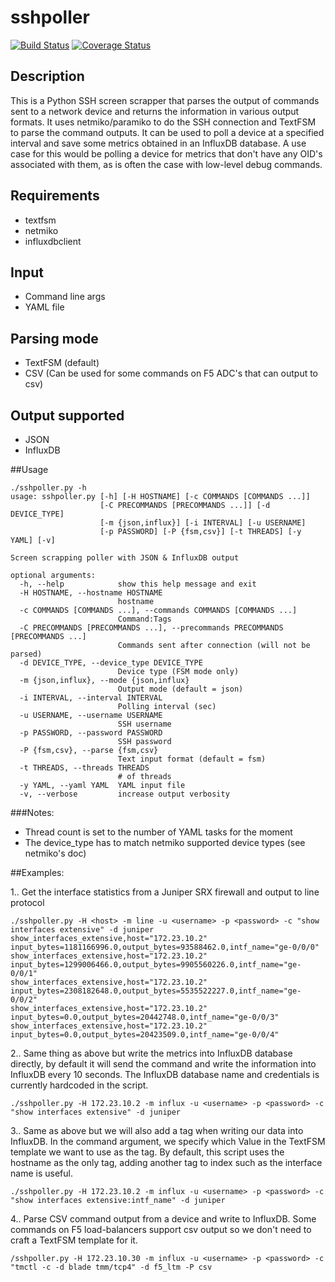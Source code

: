# sshpoller
[![Build Status](https://travis-ci.org/slemire/sshpoller.svg?branch=master)](https://travis-ci.org/slemire/sshpoller)
[![Coverage Status](https://coveralls.io/repos/github/slemire/sshpoller/badge.svg?branch=master)](https://coveralls.io/github/slemire/sshpoller?branch=master)

## Description
This is a Python SSH screen scrapper that parses the output of commands sent to a network device and returns the information in various output formats. It uses netmiko/paramiko to do the SSH connection and TextFSM to parse the command outputs. It can be used to poll a device at a specified interval and save some metrics obtained in an InfluxDB database. A use case for this would be polling a device for metrics that don't have any OID's associated with them, as is often the case with low-level debug commands.

## Requirements
 * textfsm
 * netmiko
 * influxdbclient

## Input
 * Command line args
 * YAML file

## Parsing mode
 * TextFSM (default)
 * CSV (Can be used for some commands on F5 ADC's that can output to csv)
 
## Output supported
 * JSON
 * InfluxDB

##Usage
```
./sshpoller.py -h
usage: sshpoller.py [-h] [-H HOSTNAME] [-c COMMANDS [COMMANDS ...]]
                    [-C PRECOMMANDS [PRECOMMANDS ...]] [-d DEVICE_TYPE]
                    [-m {json,influx}] [-i INTERVAL] [-u USERNAME]
                    [-p PASSWORD] [-P {fsm,csv}] [-t THREADS] [-y YAML] [-v]

Screen scrapping poller with JSON & InfluxDB output

optional arguments:
  -h, --help            show this help message and exit
  -H HOSTNAME, --hostname HOSTNAME
                        hostname
  -c COMMANDS [COMMANDS ...], --commands COMMANDS [COMMANDS ...]
                        Command:Tags
  -C PRECOMMANDS [PRECOMMANDS ...], --precommands PRECOMMANDS [PRECOMMANDS ...]
                        Commands sent after connection (will not be parsed)
  -d DEVICE_TYPE, --device_type DEVICE_TYPE
                        Device type (FSM mode only)
  -m {json,influx}, --mode {json,influx}
                        Output mode (default = json)
  -i INTERVAL, --interval INTERVAL
                        Polling interval (sec)
  -u USERNAME, --username USERNAME
                        SSH username
  -p PASSWORD, --password PASSWORD
                        SSH password
  -P {fsm,csv}, --parse {fsm,csv}
                        Text input format (default = fsm)
  -t THREADS, --threads THREADS
                        # of threads
  -y YAML, --yaml YAML  YAML input file
  -v, --verbose         increase output verbosity
```

###Notes:

* Thread count is set to the number of YAML tasks for the moment
* The device_type has to match netmiko supported device types (see netmiko's doc)

##Examples:

1.. Get the interface statistics from a Juniper SRX firewall and output to line protocol

```
./sshpoller.py -H <host> -m line -u <username> -p <password> -c "show interfaces extensive" -d juniper
show_interfaces_extensive,host="172.23.10.2" input_bytes=1181166996.0,output_bytes=93588462.0,intf_name="ge-0/0/0"
show_interfaces_extensive,host="172.23.10.2" input_bytes=1299006466.0,output_bytes=9905560226.0,intf_name="ge-0/0/1"
show_interfaces_extensive,host="172.23.10.2" input_bytes=2308182648.0,output_bytes=5535522227.0,intf_name="ge-0/0/2"
show_interfaces_extensive,host="172.23.10.2" input_bytes=0.0,output_bytes=20442748.0,intf_name="ge-0/0/3"
show_interfaces_extensive,host="172.23.10.2" input_bytes=0.0,output_bytes=20423509.0,intf_name="ge-0/0/4"
```

2.. Same thing as above but write the metrics into InfluxDB database directly, by default it will send the command and write the information into InfluxDB every 10 seconds. The InfluxDB database name and credentials is currently hardcoded in the script.

```
./sshpoller.py -H 172.23.10.2 -m influx -u <username> -p <password> -c "show interfaces extensive" -d juniper
```

3.. Same as above but we will also add a tag when writing our data into InfluxDB. In the command argument, we specify which Value in the TextFSM template we want to use as the tag. By default, this script uses the hostname as the only tag, adding another tag to index such as the interface name is useful.

``` 
./sshpoller.py -H 172.23.10.2 -m influx -u <username> -p <password> -c "show interfaces extensive:intf_name" -d juniper
```

4.. Parse CSV command output from a device and write to InfluxDB. Some commands on F5 load-balancers support csv output so we don't need to craft a TextFSM template for it.

```
/sshpoller.py -H 172.23.10.30 -m influx -u <username> -p <password> -c "tmctl -c -d blade tmm/tcp4" -d f5_ltm -P csv
```

